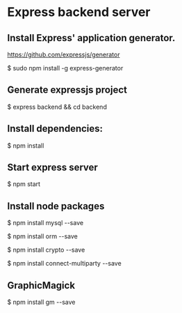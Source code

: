 # Express backend server
## Install Express' application generator.
https://github.com/expressjs/generator

$ sudo npm install -g express-generator

## Generate expressjs project
$ express backend && cd backend

## Install dependencies:

$ npm install

## Start express server

$ npm start

## Install node packages

$ npm install mysql --save

$ npm install orm --save

$ npm install crypto --save

$ npm install connect-multiparty --save

## GraphicMagick
$ npm install gm --save